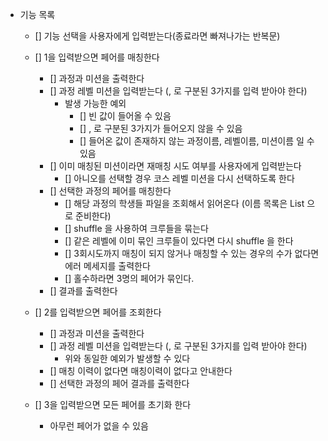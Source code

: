 
- 기능 목록
  - [] 기능 선택을 사용자에게 입력받는다(종료라면 빠져나가는 반복문)
  
  - [] 1을 입력받으면 페어를 매칭한다
    - [] 과정과 미션을 출력한다
    - [] 과정 레벨 미션을 입력받는다 (, 로 구분된 3가지를 입력 받아야 한다)
      - 발생 가능한 예외
        - [] 빈 값이 들어올 수 있음
        - [] , 로 구분된 3가지가 들어오지 않을 수 있음
        - [] 들어온 값이 존재하지 않는 과정이름, 레벨이름, 미션이름 일 수 있음
    - [] 이미 매칭된 미션이라면 재매칭 시도 여부를 사용자에게 입력받는다
      - [] 아니오를 선택할 경우 코스 레벨 미션을 다시 선택하도록 한다
    - [] 선택한 과정의 페어를 매칭한다
      - [] 해당 과정의 학생들 파일을 조회해서 읽어온다 (이름 목록은 List<Strinig> 으로 준비한다)
      - [] shuffle 을 사용하여 크루들을 묶는다
      - [] 같은 레벨에 이미 묶인 크루들이 있다면 다시 shuffle 을 한다
      - [] 3회시도까지 매칭이 되지 않거나 매칭할 수 있는 경우의 수가 없다면 에러 메세지를 출력한다
      - [] 홀수하라면 3명의 페어가 묶인다.
    - [] 결과를 출력한다

  - [] 2를 입력받으면 페어를 조회한다
    - [] 과정과 미션을 출력한다
    - [] 과정 레벨 미션을 입력받는다 (, 로 구분된 3가지를 입력 받아야 한다)
      - 위와 동일한 예외가 발생할 수 있다
    - [] 매칭 이력이 없다면 매칭이력이 없다고 안내한다
    - [] 선택한 과정의 페어 결과를 출력한다

  - [] 3을 입력받으면 모든 페어를 초기화 한다
    - 아무런 페어가 없을 수 있음

